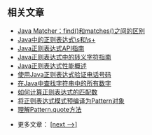 ## 相关文章

+ [Java Matcher：find()和matches()之间的区别](docs/Java-Matcher-find()和matches()之间的区别.md)
+ [Java中的正则表达式\s和\s+](docs/Java中的正则表达式s和s+.md)
+ [Java正则表达式API指南](docs/Java正则表达式API指南.md)
+ [Java正则表达式中的转义字符指南](docs/Java正则表达式中的转义字符指南.md)
+ [Java正则表达式性能概述](docs/Java正则表达式性能概述.md)
+ [使用Java正则表达式验证电话号码](docs/使用Java正则表达式验证电话号码.md)
+ [在Java中查找字符串中的所有数字](docs/在Java中查找字符串中的所有数字.md)
+ [如何计算正则表达式的匹配数](docs/如何计算正则表达式的匹配数.md)
+ [将正则表达式模式预编译为Pattern对象](docs/将正则表达式模式预编译为模式对象.md)
+ [理解Pattern.quote方法](docs/理解Pattern.quote方法.md)

- 更多文章： [[next -->]](../java-regex-2/README.md)